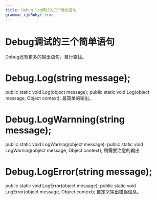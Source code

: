 ```yaml
---
title: Debug.log调试的三个输出语句
grammar_cjkRuby: true
---
```

# Debug调试的三个简单语句
Debug还有更多的输出语句。自行查找。

# Debug.Log(string message);

public static void Log(object message);
public static void Log(object message, Object context);
最简单的输出。

# Debug.LogWarnning(string message);
public static void LogWarning(object message);
public static void LogWarning(object message, Object context);
稍需要注意的输出

# Debug.LogError(string message);
public static void LogError(object message);
public static void LogError(object message, Object context);
自定义输出错误信息。